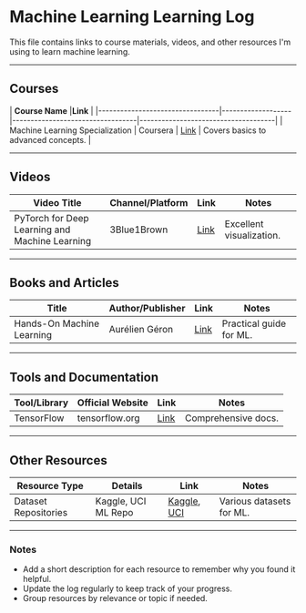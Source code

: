 # Machine Learning Learning Log

This file contains links to course materials, videos, and other resources I'm using to learn machine learning.

---


## Courses
| **Course Name**           |**Link**                                                                                          |
|---------------------------------|-------------------|----------------------------------|-------------------------------------|
| Machine Learning Specialization | Coursera          | [Link](https://www.coursera.org/specializations/machine-learning-introduction?utm_campaign=WebsiteCourses-MLS-TopButton-mls-launch-2022&utm_medium=institutions&utm_source=deeplearning-ai)     | Covers basics to advanced concepts. |

---

## Videos
| **Video Title**           | **Channel/Platform** | **Link**                         | **Notes**                     |
|----------------------------|----------------------|-----------------------------------|-------------------------------|
| PyTorch for Deep Learning and Machine Learning | 3Blue1Brown          | [Link](https://www.youtube.com/watch?v=V_xro1bcAuA) | Excellent visualization.     |

---

## Books and Articles
| **Title**                  | **Author/Publisher** | **Link**                         | **Notes**                     |
|----------------------------|----------------------|-----------------------------------|-------------------------------|
| Hands-On Machine Learning  | Aurélien Géron       | [Link](https://oreilly.com)      | Practical guide for ML.       |

---

## Tools and Documentation
| **Tool/Library**           | **Official Website** | **Link**                         | **Notes**                     |
|----------------------------|----------------------|-----------------------------------|-------------------------------|
| TensorFlow                 | tensorflow.org       | [Link](https://www.tensorflow.org) | Comprehensive docs.           |

---

## Other Resources
| **Resource Type**          | **Details**          | **Link**                         | **Notes**                     |
|----------------------------|----------------------|-----------------------------------|-------------------------------|
| Dataset Repositories       | Kaggle, UCI ML Repo  | [Kaggle](https://kaggle.com), [UCI](https://archive.ics.uci.edu/ml) | Various datasets for ML.     |

---

### Notes
- Add a short description for each resource to remember why you found it helpful.
- Update the log regularly to keep track of your progress.
- Group resources by relevance or topic if needed.

